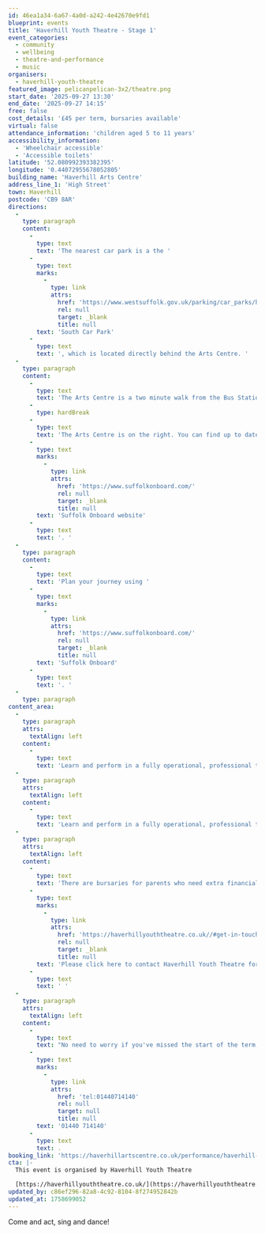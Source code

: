 ```yaml
---
id: 46ea1a34-6a67-4a0d-a242-4e42670e9fd1
blueprint: events
title: 'Haverhill Youth Theatre - Stage 1'
event_categories:
  - community
  - wellbeing
  - theatre-and-performance
  - music
organisers:
  - haverhill-youth-theatre
featured_image: pelicanpelican-3x2/theatre.png
start_date: '2025-09-27 13:30'
end_date: '2025-09-27 14:15'
free: false
cost_details: '£45 per term, bursaries available'
virtual: false
attendance_information: 'children aged 5 to 11 years'
accessibility_information:
  - 'Wheelchair accessible'
  - 'Accessible toilets'
latitude: '52.080992393382395'
longitude: '0.44072955678052805'
building_name: 'Haverhill Arts Centre'
address_line_1: 'High Street'
town: Haverhill
postcode: 'CB9 8AR'
directions:
  -
    type: paragraph
    content:
      -
        type: text
        text: 'The nearest car park is a the '
      -
        type: text
        marks:
          -
            type: link
            attrs:
              href: 'https://www.westsuffolk.gov.uk/parking/car_parks/haverhill-car-parks.cfm'
              rel: null
              target: _blank
              title: null
        text: 'South Car Park'
      -
        type: text
        text: ', which is located directly behind the Arts Centre. '
  -
    type: paragraph
    content:
      -
        type: text
        text: 'The Arts Centre is a two minute walk from the Bus Station on Jubilee Walk. Head for the High Street and turn left.'
      -
        type: hardBreak
      -
        type: text
        text: 'The Arts Centre is on the right. You can find up to date bus times on the '
      -
        type: text
        marks:
          -
            type: link
            attrs:
              href: 'https://www.suffolkonboard.com/'
              rel: null
              target: _blank
              title: null
        text: 'Suffolk Onboard website'
      -
        type: text
        text: '. '
  -
    type: paragraph
    content:
      -
        type: text
        text: 'Plan your journey using '
      -
        type: text
        marks:
          -
            type: link
            attrs:
              href: 'https://www.suffolkonboard.com/'
              rel: null
              target: _blank
              title: null
        text: 'Suffolk Onboard'
      -
        type: text
        text: '. '
  -
    type: paragraph
content_area:
  -
    type: paragraph
    attrs:
      textAlign: left
    content:
      -
        type: text
        text: 'Learn and perform in a fully operational, professional theatre with qualified and experienced teachers. You can enjoy performing musical theatre songs and shows on the historic arts centre stage.'
  -
    type: paragraph
    attrs:
      textAlign: left
    content:
      -
        type: text
        text: 'Learn and perform in a fully operational, professional theatre with qualified and experienced teachers. You can enjoy performing musical theatre songs and shows on the historic arts centre stage.'
  -
    type: paragraph
    attrs:
      textAlign: left
    content:
      -
        type: text
        text: 'There are bursaries for parents who need extra financial support. '
      -
        type: text
        marks:
          -
            type: link
            attrs:
              href: 'https://haverhillyouththeatre.co.uk//#get-in-touch'
              rel: null
              target: _blank
              title: null
        text: 'Please click here to contact Haverhill Youth Theatre for more information.'
      -
        type: text
        text: ' '
  -
    type: paragraph
    attrs:
      textAlign: left
    content:
      -
        type: text
        text: "No need to worry if you've missed the start of the term, you can still join. Contact the box office to pay the pro rata rate on "
      -
        type: text
        marks:
          -
            type: link
            attrs:
              href: 'tel:01440714140'
              rel: null
              target: null
              title: null
        text: '01440 714140'
      -
        type: text
        text: .
booking_link: 'https://haverhillartscentre.co.uk/performance/haverhill-youth-theatre-stage-1-term-1/'
cta: |-
  This event is organised by Haverhill Youth Theatre

  [https://haverhillyouththeatre.co.uk/](https://haverhillyouththeatre.co.uk/)
updated_by: c86ef296-82a8-4c92-8104-8f274952842b
updated_at: 1758699052
---
```

Come and act, sing and dance!